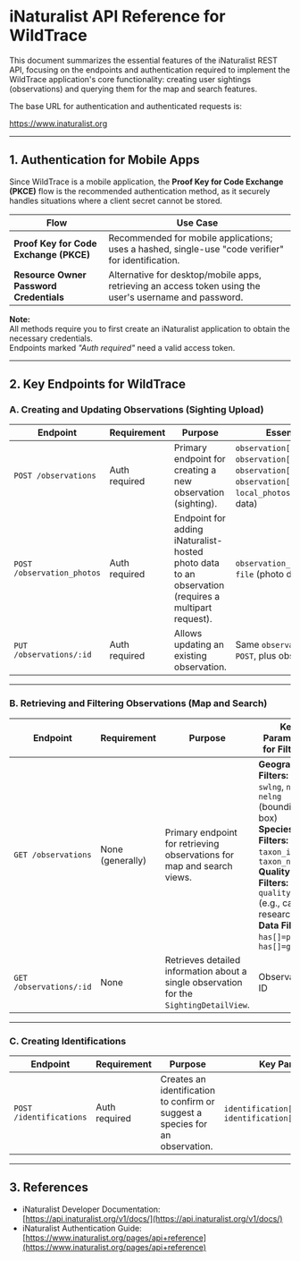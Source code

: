 # iNaturalist API Reference for WildTrace

This document summarizes the essential features of the iNaturalist REST API, focusing on the endpoints and authentication required to implement the WildTrace application's core functionality: creating user sightings (observations) and querying them for the map and search features.

The base URL for authentication and authenticated requests is:

https://www.inaturalist.org


---

## 1. Authentication for Mobile Apps

Since WildTrace is a mobile application, the **Proof Key for Code Exchange (PKCE)** flow is the recommended authentication method, as it securely handles situations where a client secret cannot be stored.

| Flow | Use Case |
|------|-----------|
| **Proof Key for Code Exchange (PKCE)** | Recommended for mobile applications; uses a hashed, single-use "code verifier" for identification. |
| **Resource Owner Password Credentials** | Alternative for desktop/mobile apps, retrieving an access token using the user's username and password. |

**Note:**  
All methods require you to first create an iNaturalist application to obtain the necessary credentials.  
Endpoints marked *"Auth required"* need a valid access token.

---

## 2. Key Endpoints for WildTrace

### A. Creating and Updating Observations (Sighting Upload)

| Endpoint | Requirement | Purpose | Essential Parameters |
|-----------|--------------|----------|------------------------|
| `POST /observations` | Auth required | Primary endpoint for creating a new observation (sighting). | `observation[species_guess]`, `observation[taxon_id]`, `observation[latitude]`, `observation[longitude]`, `local_photos[]` (for uploaded photo data) |
| `POST /observation_photos` | Auth required | Endpoint for adding iNaturalist-hosted photo data to an observation (requires a multipart request). | `observation_photo[observation_id]`, `file` (photo data) |
| `PUT /observations/:id` | Auth required | Allows updating an existing observation. | Same `observation[]` parameters as `POST`, plus observation ID |

---

### B. Retrieving and Filtering Observations (Map and Search)

| Endpoint | Requirement | Purpose | Key Parameters for Filtering |
|-----------|--------------|----------|-------------------------------|
| `GET /observations` | None (generally) | Primary endpoint for retrieving observations for map and search views. | **Geographic Filters:** `swlat`, `swlng`, `nelat`, `nelng` (bounding box) <br> **Species Filters:** `taxon_id`, `taxon_name` <br> **Quality Filters:** `quality_grade` (e.g., casual, research) <br> **Data Filters:** `has[]=photos`, `has[]=geo` |
| `GET /observations/:id` | None | Retrieves detailed information about a single observation for the `SightingDetailView`. | Observation ID |

---

### C. Creating Identifications

| Endpoint | Requirement | Purpose | Key Parameters |
|-----------|--------------|----------|----------------|
| `POST /identifications` | Auth required | Creates an identification to confirm or suggest a species for an observation. | `identification[observation_id]`, `identification[taxon_id]` |

---

## 3. References

- iNaturalist Developer Documentation: [https://api.inaturalist.org/v1/docs/](https://api.inaturalist.org/v1/docs/)
- iNaturalist Authentication Guide: [https://www.inaturalist.org/pages/api+reference](https://www.inaturalist.org/pages/api+reference)

